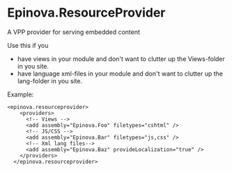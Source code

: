 Epinova.ResourceProvider
======

A VPP provider for serving embedded content

Use this if you 

  * have views in your module and don't want to clutter up the Views-folder in you site.
  * have language xml-files in your module and don't want to clutter up the lang-folder in you site.

Example:

```
<epinova.resourceprovider>   
    <providers>   
      <!-- Views -->   
	  <add assembly="Epinova.Foo" filetypes="cshtml" />   
      <!-- JS/CSS -->   
	  <add assembly="Epinova.Bar" filetypes="js,css" />   
      <!-- Xml lang files-->   
      <add assembly="Epinova.Baz" provideLocalization="true" />   
    </providers>   
  </epinova.resourceprovider>   
```
